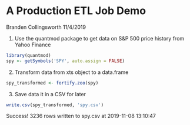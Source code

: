 A Production ETL Job Demo
================
Branden Collingsworth
11/4/2019

1.  Use the quantmod package to get data on S\&P 500 price history from
    Yahoo Finance

<!-- end list -->

``` r
library(quantmod)
spy <- getSymbols('SPY', auto.assign = FALSE)
```

2.  Transform data from xts object to a data.frame

<!-- end list -->

``` r
spy_transformed <- fortify.zoo(spy)
```

3.  Save data it in a CSV for later

<!-- end list -->

``` r
write.csv(spy_transformed, 'spy.csv')
```

Success\! 3236 rows written to spy.csv at 2019-11-08 13:10:47
